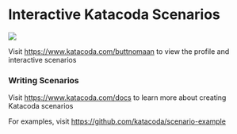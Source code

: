 # Interactive Katacoda Scenarios

[![](http://shields.katacoda.com/katacoda/buttnomaan/count.svg)](https://www.katacoda.com/buttnomaan "Get your profile on Katacoda.com")

Visit https://www.katacoda.com/buttnomaan to view the profile and interactive scenarios

### Writing Scenarios
Visit https://www.katacoda.com/docs to learn more about creating Katacoda scenarios

For examples, visit https://github.com/katacoda/scenario-example

